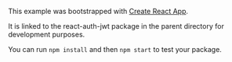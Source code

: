 This example was bootstrapped with [Create React App](https://github.com/facebook/create-react-app).

It is linked to the react-auth-jwt package in the parent directory for development purposes.

You can run `npm install` and then `npm start` to test your package.
